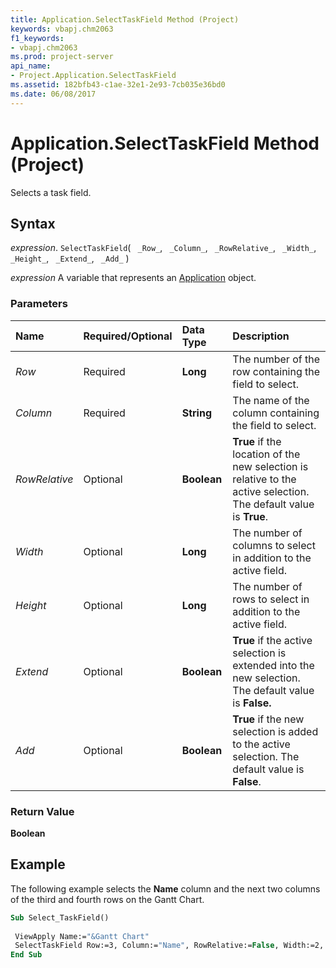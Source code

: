 ```yaml
---
title: Application.SelectTaskField Method (Project)
keywords: vbapj.chm2063
f1_keywords:
- vbapj.chm2063
ms.prod: project-server
api_name:
- Project.Application.SelectTaskField
ms.assetid: 182bfb43-c1ae-32e1-2e93-7cb035e36bd0
ms.date: 06/08/2017
---
```



# Application.SelectTaskField Method (Project)

Selects a task field.


## Syntax

 _expression_. `SelectTaskField`( ` _Row_`, ` _Column_`, ` _RowRelative_`, ` _Width_`, ` _Height_`, ` _Extend_`, ` _Add_` )

 _expression_ A variable that represents an [Application](./Project.Application.md) object.


### Parameters



|**Name**|**Required/Optional**|**Data Type**|**Description**|
|:-----|:-----|:-----|:-----|
| _Row_|Required|**Long**|The number of the row containing the field to select.|
| _Column_|Required|**String**|The name of the column containing the field to select.|
| _RowRelative_|Optional|**Boolean**|**True** if the location of the new selection is relative to the active selection. The default value is **True**.|
| _Width_|Optional|**Long**|The number of columns to select in addition to the active field.|
| _Height_|Optional|**Long**|The number of rows to select in addition to the active field.|
| _Extend_|Optional|**Boolean**|**True** if the active selection is extended into the new selection. The default value is **False.**|
| _Add_|Optional|**Boolean**|**True** if the new selection is added to the active selection. The default value is **False**.|

### Return Value

 **Boolean**


## Example

The following example selects the  **Name** column and the next two columns of the third and fourth rows on the Gantt Chart.


```vb
Sub Select_TaskField() 
 
 ViewApply Name:="&Gantt Chart" 
 SelectTaskField Row:=3, Column:="Name", RowRelative:=False, Width:=2, Height:=1 
End Sub
```



